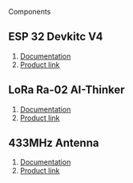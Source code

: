 Components <br/>

## ESP 32  Devkitc V4
1. [Documentation](https://docs.espressif.com/projects/esp-idf/en/latest/esp32/hw-reference/esp32/get-started-devkitc.html#get-started-esp32-devkitc-board-front)
2. [Product link](https://www.aliexpress.com/item/32850393320.html?spm=a2g0o.productlist.main.55.a0627018sQXwzX&algo_pvid=50ab6eb2-4cd8-4970-922c-6ed35c49b536&algo_exp_id=50ab6eb2-4cd8-4970-922c-6ed35c49b536-27&pdp_ext_f=%7B%22sku_id%22%3A%2265315712758%22%7D&pdp_npi=3%40dis%21PKR%211944.04%211223.71%21%21%21%21%21%40210213c816783488279063878d071e%2165315712758%21sea%21PK%212664612477&curPageLogUid=7xWRlaRBheOD)

## LoRa Ra-02 AI-Thinker
1. [Documentation](https://components101.com/wireless/sx1278-lora-rf-module-features-dimension-datasheet)
2. [Product link](https://www.aliexpress.com/item/1005001621012182.html?spm=a2g0o.productlist.main.25.2b77a0daeGcaQt&algo_pvid=c9297144-e304-4e0c-885f-db6e6624fa44&algo_exp_id=c9297144-e304-4e0c-885f-db6e6624fa44-12&pdp_ext_f=%7B%22sku_id%22%3A%2212000028808965005%22%7D&pdp_npi=3%40dis%21PKR%21889.97%21889.97%21%21%21%21%21%40210217c716783489063053248d0750%2112000028808965005%21sea%21PK%212664612477&curPageLogUid=eKCga9fPZaIl)

## 433MHz Antenna 
1. [Documentation]()
2. [Product link](https://www.aliexpress.com/item/32974215025.html?spm=a2g0o.productlist.main.47.7e437f6eUwfELL&algo_pvid=3fc153f4-d59a-4296-aa3d-b1ad9d2f4f5d&algo_exp_id=3fc153f4-d59a-4296-aa3d-b1ad9d2f4f5d-23&pdp_ext_f=%7B%22sku_id%22%3A%2212000020877061400%22%7D&pdp_npi=3%40dis%21PKR%211334.96%21923.35%21%21%21%21%21%40211be3d216783491220361019d070a%2112000020877061400%21sea%21PK%212664612477&curPageLogUid=5Rw0UU5TKSIU)
